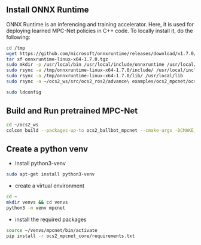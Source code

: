 ## Install ONNX Runtime
ONNX Runtime is an inferencing and training accelerator. Here, it is used for deploying learned MPC-Net policies in C++ code. To locally install it, do the following:

```bash
cd /tmp
wget https://github.com/microsoft/onnxruntime/releases/download/v1.7.0/onnxruntime-linux-x64-1.7.0.tgz
tar xf onnxruntime-linux-x64-1.7.0.tgz
sudo mkdir -p /usr/local/bin /usr/local/include/onnxruntime /usr/local/lib /usr/local/share/cmake/onnxruntime
sudo rsync -a /tmp/onnxruntime-linux-x64-1.7.0/include/ /usr/local/include/onnxruntime
sudo rsync -a /tmp/onnxruntime-linux-x64-1.7.0/lib/ /usr/local/lib
sudo rsync -a ~/ocs2_ws/src/ocs2_ros2/advance\ examples/ocs2_mpcnet/ocs2_mpcnet_core/misc/onnxruntime/cmake/ /usr/local/share/cmake/onnxruntime

sudo ldconfig
```

## Build and Run pretrained MPC-Net
```bash
cd ~/ocs2_ws
colcon build --packages-up-to ocs2_ballbot_mpcnet --cmake-args -DCMAKE_EXPORT_COMPILE_COMMANDS=ON -DCMAKE_BUILD_TYPE=RelWithDebInfo
```

## Create a python venv

* install python3-venv
```bash
sudo apt-get install python3-venv
```

* create a virtual environment
```bash
cd ~
mkdir venvs && cd venvs
python3 -m venv mpcnet
```

* install the required packages
```bash
source ~/venvs/mpcnet/bin/activate
pip install -r ocs2_mpcnet_core/requirements.txt
```